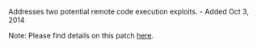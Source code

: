 Addresses two potential remote code execution exploits. - Added Oct 3, 2014

Note: Please find details on this patch [here](http://www.magentocommerce.com/knowledge-base/entry/security-add-handler).
